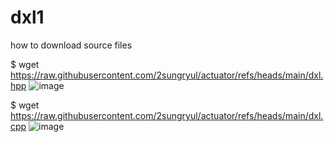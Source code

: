 # dxl1

how to download source files

$ wget https://raw.githubusercontent.com/2sungryul/actuator/refs/heads/main/dxl.hpp ![image](https://github.com/user-attachments/assets/81479586-f460-4042-9911-27d0c63b8ad9)

$ wget https://raw.githubusercontent.com/2sungryul/actuator/refs/heads/main/dxl.cpp ![image](https://github.com/user-attachments/assets/27ff1a6d-676a-44ad-88e6-eda7d7919756)
